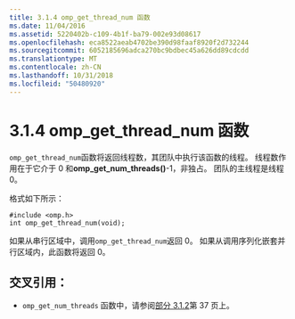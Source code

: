 ```yaml
---
title: 3.1.4 omp_get_thread_num 函数
ms.date: 11/04/2016
ms.assetid: 5220402b-c109-4b1f-ba79-002e93d08617
ms.openlocfilehash: eca8522aeab4702be390d98faaf8920f2d732244
ms.sourcegitcommit: 6052185696adca270bc9bdbec45a626dd89cdcdd
ms.translationtype: MT
ms.contentlocale: zh-CN
ms.lasthandoff: 10/31/2018
ms.locfileid: "50480920"
---
```

# <a name="314-ompgetthreadnum-function"></a>3.1.4 omp_get_thread_num 函数

`omp_get_thread_num`函数将返回线程数，其团队中执行该函数的线程。 线程数作用在于它介于 0 和**omp_get_num_threads()**-1，非独占。 团队的主线程是线程 0。

格式如下所示：

```
#include <omp.h>
int omp_get_thread_num(void);
```

如果从串行区域中，调用`omp_get_thread_num`返回 0。 如果从调用序列化嵌套并行区域内，此函数将返回 0。

## <a name="cross-references"></a>交叉引用：

- `omp_get_num_threads` 函数中，请参阅[部分 3.1.2](../../parallel/openmp/3-1-2-omp-get-num-threads-function.md)第 37 页上。